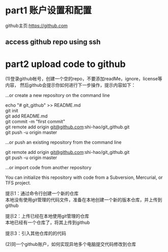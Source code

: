 # part1 账户设置和配置  
github主页:https://github.com  

## access github repo using ssh



# part2 upload code to github

(1)登录github帐号，创建一个空的repo，不要添加readMe，ignore，license等内容，
然后github会提示你如何进行下一步操作，提示内容如下： 

…or create a new repository on the command line  

echo "# git_github" >> README.md  
git init  
git add README.md  
git commit -m "first commit"  
git remote add origin git@github.com:shi-hao/git_github.git  
git push -u origin master  

…or push an existing repository from the command line  

git remote add origin git@github.com:shi-hao/git_github.git  
git push -u origin master  

…or import code from another repository  

You can initialize this repository with code from a Subversion, Mercurial, or TFS project.  

提示1：通过命令行创建一个新的仓库  
本地没有使用git管理的代码文件，准备在本地创建一个新的版本仓库，并上传到github  

提示2：上传已经在本地使用git管理的仓库  
本地已经有一个仓库了，将其上传到github  

提示3：引入其他仓库的的代码  

(2)同一个github账户，如何实现异地多个电脑提交代码修改到仓库  
  
